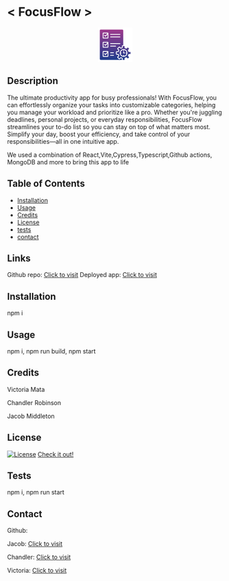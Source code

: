 # < FocusFlow >

<div align="center">
  <a href="https://www.youtube.com/watch?v=dQw4w9WgXcQ">
    <img src="assets/logo.png" alt="Logo" width="80" height="80">
  </a>
</div>

## Description

The ultimate productivity app for busy professionals! With FocusFlow, you can effortlessly organize your tasks into customizable categories, helping you manage your workload and prioritize like a pro. Whether you're juggling deadlines, personal projects, or everyday responsibilities, FocusFlow streamlines your to-do list so you can stay on top of what matters most. Simplify your day, boost your efficiency, and take control of your responsibilities—all in one intuitive app.

We used a combination of React,Vite,Cypress,Typescript,Github actions, MongoDB and more to bring this app to life

## Table of Contents

- [Installation](#installation)
- [Usage](#usage)
- [Credits](#credits)
- [License](#license)
- [tests](#tests)
- [contact](#contact)

## Links

Github repo: [Click to visit](https://github.com/jacobmidd1996/FocusFlow)
Deployed app: [Click to visit](https://focusflow-sr9k.onrender.com)

## Installation

npm i

## Usage

npm i, npm run build, npm start

## Credits

Victoria Mata

Chandler Robinson

Jacob Middleton

## License

[![License](https://img.shields.io/badge/License-Apache_2.0-blue.svg)](https://opensource.org/licenses/Apache-2.0)
[Check it out!](https://opensource.org/license/apache-2-0)

## Tests

npm i, npm run start

## Contact

Github:

Jacob: [Click to visit](https://github.com/jacobmidd1996)

Chandler: [Click to visit](https://github.com/ChandlerRobinson)

Victoria: [Click to visit](https://github.com/victoriamata)
